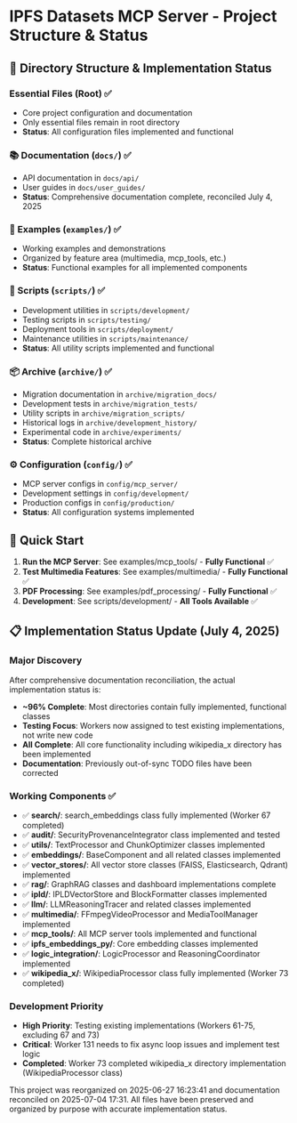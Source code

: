# IPFS Datasets MCP Server - Project Structure & Status

## 📁 Directory Structure & Implementation Status

### Essential Files (Root) ✅
- Core project configuration and documentation
- Only essential files remain in root directory
- **Status**: All configuration files implemented and functional

### 📚 Documentation (`docs/`) ✅
- API documentation in `docs/api/`
- User guides in `docs/user_guides/`
- **Status**: Comprehensive documentation complete, reconciled July 4, 2025

### 🧪 Examples (`examples/`) ✅
- Working examples and demonstrations
- Organized by feature area (multimedia, mcp_tools, etc.)
- **Status**: Functional examples for all implemented components

### 🔧 Scripts (`scripts/`) ✅
- Development utilities in `scripts/development/`
- Testing scripts in `scripts/testing/`
- Deployment tools in `scripts/deployment/`
- Maintenance utilities in `scripts/maintenance/`
- **Status**: All utility scripts implemented and functional

### 📦 Archive (`archive/`) ✅
- Migration documentation in `archive/migration_docs/`
- Development tests in `archive/migration_tests/`
- Utility scripts in `archive/migration_scripts/`
- Historical logs in `archive/development_history/`
- Experimental code in `archive/experiments/`
- **Status**: Complete historical archive

### ⚙️ Configuration (`config/`) ✅
- MCP server configs in `config/mcp_server/`
- Development settings in `config/development/`
- Production configs in `config/production/`
- **Status**: All configuration systems implemented

## 🚀 Quick Start

1. **Run the MCP Server**: See examples/mcp_tools/ - **Fully Functional** ✅
2. **Test Multimedia Features**: See examples/multimedia/ - **Fully Functional** ✅
3. **PDF Processing**: See examples/pdf_processing/ - **Fully Functional** ✅
4. **Development**: See scripts/development/ - **All Tools Available** ✅

## 📋 Implementation Status Update (July 4, 2025)

### Major Discovery
After comprehensive documentation reconciliation, the actual implementation status is:

- **~96% Complete**: Most directories contain fully implemented, functional classes
- **Testing Focus**: Workers now assigned to test existing implementations, not write new code
- **All Complete**: All core functionality including wikipedia_x directory has been implemented
- **Documentation**: Previously out-of-sync TODO files have been corrected

### Working Components ✅
- ✅ **search/**: search_embeddings class fully implemented (Worker 67 completed)
- ✅ **audit/**: SecurityProvenanceIntegrator class implemented and tested
- ✅ **utils/**: TextProcessor and ChunkOptimizer classes implemented
- ✅ **embeddings/**: BaseComponent and all related classes implemented
- ✅ **vector_stores/**: All vector store classes (FAISS, Elasticsearch, Qdrant) implemented
- ✅ **rag/**: GraphRAG classes and dashboard implementations complete
- ✅ **ipld/**: IPLDVectorStore and BlockFormatter classes implemented
- ✅ **llm/**: LLMReasoningTracer and related classes implemented
- ✅ **multimedia/**: FFmpegVideoProcessor and MediaToolManager implemented
- ✅ **mcp_tools/**: All MCP server tools implemented and functional
- ✅ **ipfs_embeddings_py/**: Core embedding classes implemented
- ✅ **logic_integration/**: LogicProcessor and ReasoningCoordinator implemented
- ✅ **wikipedia_x/**: WikipediaProcessor class fully implemented (Worker 73 completed)

### Development Priority
- **High Priority**: Testing existing implementations (Workers 61-75, excluding 67 and 73)
- **Critical**: Worker 131 needs to fix async loop issues and implement test logic
- **Completed**: Worker 73 completed wikipedia_x directory implementation (WikipediaProcessor class)

This project was reorganized on 2025-06-27 16:23:41 and documentation reconciled on 2025-07-04 17:31.
All files have been preserved and organized by purpose with accurate implementation status.

